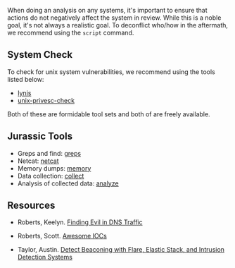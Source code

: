 When doing an analysis on any systems, it's important to ensure that actions do not negatively affect the system in review.  While this is a noble goal, it's not always a realistic goal.  To deconflict who/how in the aftermath, we recommend using the `script` command.

## System Check

To check for unix system vulnerabilities, we recommend using the tools listed below:

* [lynis](https://cisofy.com/lynis)
* [unix-privesc-check](https://github.com/pentestmonkey/unix-privesc-check)

Both of these are formidable tool sets and both of are freely available.

## Jurassic Tools

* Greps and find: [greps](greps/)
* Netcat: [netcat](netcat/)
* Memory dumps: [memory](memory/) 
* Data collection: [collect](collect/)
* Analysis of collected data: [analyze](analyze/)

## Resources

* Roberts, Keelyn. [Finding Evil in DNS Traffic](http://www.securitytube.net/video/16825)

* Roberts, Scott. [Awesome IOCs](https://github.com/sroberts/awesome-iocs/blob/master/README.md)

* Taylor, Austin. [Detect Beaconing with Flare, Elastic Stack, and Intrusion Detection Systems](http://www.austintaylor.io/detect/beaconing/intrusion/detection/system/command/control/flare/elastic/stack/2017/06/10/detect-beaconing-with-flare-elasticsearch-and-intrusion-detection-systems/)


